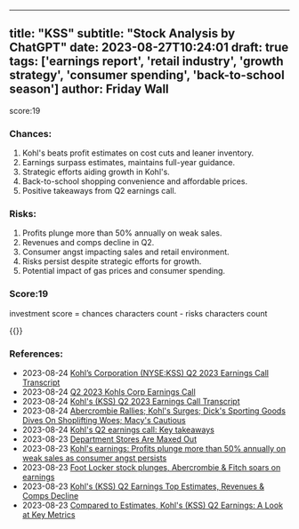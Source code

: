 
---
title: "KSS"
subtitle: "Stock Analysis by ChatGPT"
date: 2023-08-27T10:24:01
draft: true
tags: ['earnings report', 'retail industry', 'growth strategy', 'consumer spending', 'back-to-school season']
author: Friday Wall
---

score:19
### Chances:
1. Kohl's beats profit estimates on cost cuts and leaner inventory.
2. Earnings surpass estimates, maintains full-year guidance.
3. Strategic efforts aiding growth in Kohl's.
4. Back-to-school shopping convenience and affordable prices.
5. Positive takeaways from Q2 earnings call.
### Risks:
1. Profits plunge more than 50% annually on weak sales.
2. Revenues and comps decline in Q2.
3. Consumer angst impacting sales and retail environment.
4. Risks persist despite strategic efforts for growth.
5. Potential impact of gas prices and consumer spending.
### Score:19
investment score = chances characters count - risks characters count

{{<tradingview symbol="NYSE:KSS">}}
### References:
- 2023-08-24 [Kohl’s Corporation (NYSE:KSS) Q2 2023 Earnings Call Transcript](https://finance.yahoo.com/news/kohl-corporation-nyse-kss-q2-132952724.html?.tsrc=rss)
- 2023-08-24 [Q2 2023 Kohls Corp Earnings Call](https://finance.yahoo.com/news/q2-2023-kohls-corp-earnings-032640407.html?.tsrc=rss)
- 2023-08-24 [Kohl's (KSS) Q2 2023 Earnings Call Transcript](https://finance.yahoo.com/m/41aade25-5bb0-3c9d-a6e0-0ddb68aa01ac/kohl%27s-%28kss%29-q2-2023-earnings.html?.tsrc=rss)
- 2023-08-24 [Abercrombie Rallies; Kohl's Surges; Dick's Sporting Goods Dives On Shoplifting Woes; Macy's Cautious](https://finance.yahoo.com/m/65ba9857-4621-3082-abcf-857e7dfe5bfb/abercrombie-rallies%3B-kohl%27s.html?.tsrc=rss)
- 2023-08-24 [Kohl's Q2 earnings call: Key takeaways](https://finance.yahoo.com/video/kohls-q2-earnings-call-key-160054442.html?.tsrc=rss)
- 2023-08-23 [Department Stores Are Maxed Out](https://finance.yahoo.com/m/519ce50f-0934-3724-add1-ae6a78eccc24/department-stores-are-maxed.html?.tsrc=rss)
- 2023-08-23 [Kohl's earnings: Profits plunge more than 50% annually on weak sales as consumer angst persists](https://finance.yahoo.com/news/kohls-earnings-114329945.html?.tsrc=rss)
- 2023-08-23 [Foot Locker stock plunges, Abercrombie & Fitch soars on earnings](https://finance.yahoo.com/video/foot-locker-stock-plunges-abercrombie-140348953.html?.tsrc=rss)
- 2023-08-23 [Kohl's (KSS) Q2 Earnings Top Estimates, Revenues & Comps Decline](https://finance.yahoo.com/news/kohls-kss-q2-earnings-top-140300794.html?.tsrc=rss)
- 2023-08-23 [Compared to Estimates, Kohl's (KSS) Q2 Earnings: A Look at Key Metrics](https://finance.yahoo.com/news/compared-estimates-kohls-kss-q2-133007929.html?.tsrc=rss)


                